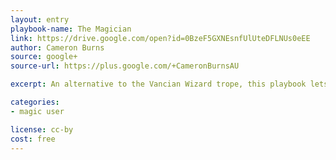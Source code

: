 ```yaml
---
layout: entry
playbook-name: The Magician
link: https://drive.google.com/open?id=0BzeF5GXNEsnfUlUteDFLNUs0eEE
author: Cameron Burns
source: google+
source-url: https://plus.google.com/+CameronBurnsAU

excerpt: An alternative to the Vancian Wizard trope, this playbook lets the player create the spells they cast.

categories:
- magic user

license: cc-by
cost: free
---
```

